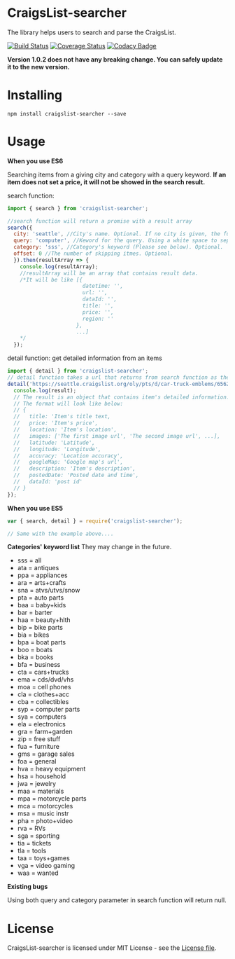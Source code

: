 # CraigsList-searcher

The library helps users to search and parse the CraigsList.

[![Build Status](https://travis-ci.org/PengWang0316/CraigslistSearcher.svg?branch=master)](https://travis-ci.org/PengWang0316/CraigslistSearcher) [![Coverage Status](https://coveralls.io/repos/github/PengWang0316/CraigslistSearcher/badge.svg?branch=master)](https://coveralls.io/github/PengWang0316/CraigslistSearcher?branch=master) [![Codacy Badge](https://api.codacy.com/project/badge/Grade/11801ff3af51468a88733665f3e2eac8)](https://www.codacy.com/app/PengWang0316/CraigslistSearcher?utm_source=github.com&amp;utm_medium=referral&amp;utm_content=PengWang0316/CraigslistSearcher&amp;utm_campaign=Badge_Grade)

**Version 1.0.2 does not have any breaking change. You can safely update it to the new version.**

# Installing

```
npm install craigslist-searcher --save
```

# Usage

**When you use ES6**

Searching items from a giving city and category with a query keyword.
**If an item does not set a price, it will not be showed in the search result.**

search function:
```javascript
import { search } from 'craigslist-searcher';

//search function will return a promise with a result array
search({
  city: 'seattle', //City's name. Optional. If no city is given, the function will search worldwidely.
  query: 'computer', //Keword for the query. Using a white space to separate multiple key words. (e.g. 'computer book')  Optional.
  category: 'sss', //Category's keyword (Please see below). Optional.
  offset: 0 //The number of skipping itmes. Optional.
  }).then(resultArray => {
    console.log(resultArray);
    //resultArray will be an array that contains result data.
    /*It will be like [{
                        datetime: '',
                        url: '',
                        dataId: '',
                        title: '',
                        price: '',
                        region: ''
                      },
                      ...]
    */
  });
```

detail function: get detailed information from an items
```javascript
import { detail } from 'craigslist-searcher';
// detail function takes a url that returns from search function as the parameter. Required.
detail('https://seattle.craigslist.org/oly/pts/d/car-truck-emblems/6562329918.html').then(result => {
  console.log(result);
  // The result is an object that contains item's detailed information.
  // The format will look like below:
  // {
  //   title: 'Item's title text,
  //   price: 'Item's price',
  //   location: 'Item's location',
  //   images: ['The first image url', 'The second image url', ...],
  //   latitude: 'Latitude',
  //   longitude: 'Longitude',
  //   accuracy: 'Location accuracy',
  //   googleMap: 'Google map's url',
  //   description: 'Item's description',
  //   postedDate: 'Posted date and time',
  //   dataId: 'post id'
  // }
});
```

**When you use ES5**
```javascript
var { search, detail } = require('craigslist-searcher');

// Same with the example above....
```

**Categories' keyword list**
They may change in the future.

- sss = all
- ata = antiques
- ppa = appliances
- ara = arts+crafts
- sna = atvs/utvs/snow
- pta = auto parts
- baa = baby+kids
- bar = barter
- haa = beauty+hlth
- bip = bike parts
- bia = bikes
- bpa = boat parts
- boo = boats
- bka = books
- bfa = business
- cta = cars+trucks
- ema = cds/dvd/vhs
- moa = cell phones
- cla = clothes+acc
- cba = collectibles
- syp = computer parts
- sya = computers
- ela = electronics
- gra = farm+garden
- zip = free stuff
- fua = furniture
- gms = garage sales
- foa = general
- hva = heavy equipment
- hsa = household
- jwa = jewelry
- maa = materials
- mpa = motorcycle parts
- mca = motorcycles
- msa = music instr
- pha = photo+video
- rva = RVs
- sga = sporting
- tia = tickets
- tla = tools
- taa = toys+games
- vga = video gaming
- waa = wanted

**Existing bugs**

Using both query and category parameter in search function will return null.  

# License

CraigsList-searcher is licensed under MIT License - see the [License file](https://github.com/PengWang0316/CraigslistSearcher/blob/master/LICENSE).
